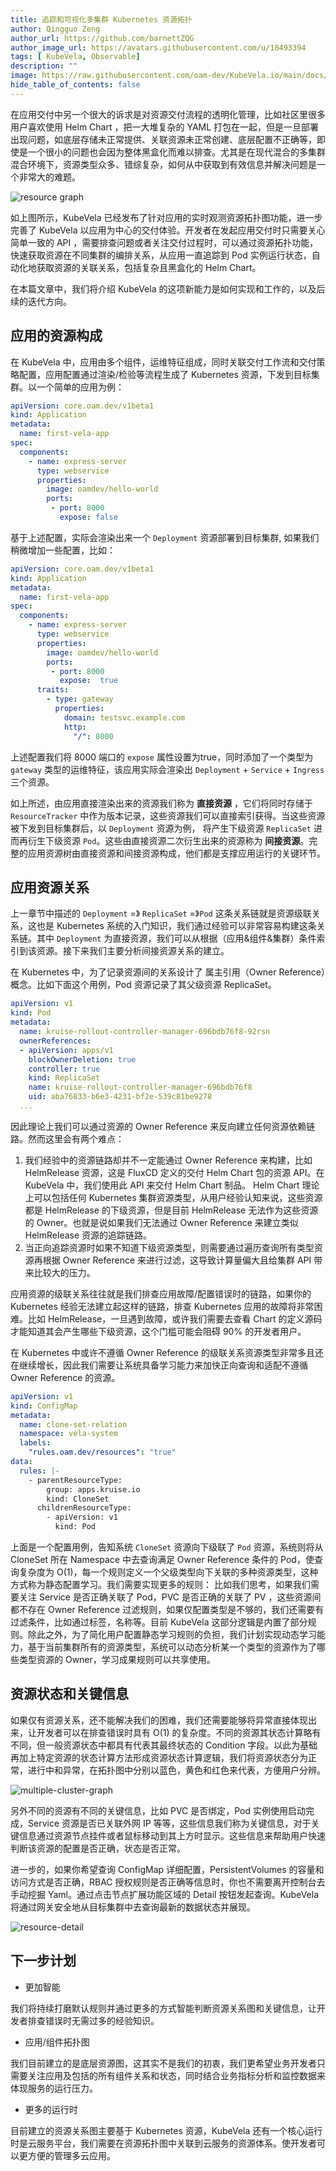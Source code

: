 ```yaml
---
title: 追踪和可视化多集群 Kubernetes 资源拓扑
author: Qingguo Zeng
author_url: https://github.com/barnettZQG
author_image_url: https://avatars.githubusercontent.com/u/18493394
tags: [ KubeVela, Observable]
description: ""
image: https://raw.githubusercontent.com/oam-dev/KubeVela.io/main/docs/resources/KubeVela-03.png
hide_table_of_contents: false
---
```


在应用交付中另一个很大的诉求是对资源交付流程的透明化管理，比如社区里很多用户喜欢使用 Helm Chart ，把一大堆复杂的 YAML 打包在一起，但是一旦部署出现问题，如底层存储未正常提供、关联资源未正常创建、底层配置不正确等，即使是一个很小的问题也会因为整体黑盒化而难以排查。尤其是在现代混合的多集群混合环境下，资源类型众多、错综复杂，如何从中获取到有效信息并解决问题是一个非常大的难题。

<!--truncate-->

![resource graph](../../../docs/resources/kubevela-net/images/1.4/resource-graph.jpg)

如上图所示，KubeVela 已经发布了针对应用的实时观测资源拓扑图功能，进一步完善了 KubeVela 以应用为中心的交付体验。开发者在发起应用交付时只需要关心简单一致的 API ，需要排查问题或者关注交付过程时，可以通过资源拓扑功能，快速获取资源在不同集群的编排关系，从应用一直追踪到 Pod 实例运行状态，自动化地获取资源的关联关系，包括复杂且黑盒化的 Helm Chart。

在本篇文章中，我们将介绍 KubeVela 的这项新能力是如何实现和工作的，以及后续的迭代方向。

## 应用的资源构成

在 KubeVela 中，应用由多个组件，运维特征组成，同时关联交付工作流和交付策略配置，应用配置通过渲染/检验等流程生成了 Kubernetes 资源，下发到目标集群。以一个简单的应用为例：

```yaml
apiVersion: core.oam.dev/v1beta1
kind: Application
metadata:
  name: first-vela-app
spec:
  components:
    - name: express-server
      type: webservice
      properties:
        image: oamdev/hello-world
        ports: 
         - port: 8000
           expose: false
```

基于上述配置，实际会渲染出来一个 `Deployment` 资源部署到目标集群, 如果我们稍微增加一些配置，比如：

```yaml
apiVersion: core.oam.dev/v1beta1
kind: Application
metadata:
  name: first-vela-app
spec:
  components:
    - name: express-server
      type: webservice
      properties:
        image: oamdev/hello-world
        ports: 
         - port: 8000
           expose:  true
      traits:
        - type: gateway
          properties:
            domain: testsvc.example.com
            http:
              "/": 8000
```

上述配置我们将 8000 端口的 `expose` 属性设置为true，同时添加了一个类型为 `gateway` 类型的运维特征，该应用实际会渲染出 `Deployment` + `Service` + `Ingress` 三个资源。

如上所述，由应用直接渲染出来的资源我们称为 <b>直接资源</b> ，它们将同时存储于 `ResourceTracker` 中作为版本记录，这些资源我们可以直接索引获得。当这些资源被下发到目标集群后，以 `Deployment` 资源为例， 将产生下级资源 `ReplicaSet` 进而再衍生下级资源  `Pod`。这些由直接资源二次衍生出来的资源称为 <b>间接资源</b>。完整的应用资源树由直接资源和间接资源构成，他们都是支撑应用运行的关键环节。

## 应用资源关系

上一章节中描述的 `Deployment` =》 `ReplicaSet` =》`Pod` 这条关系链就是资源级联关系，这也是 Kubernetes 系统的入门知识，我们通过经验可以非常容易构建这条关系链。其中 `Deployment` 为直接资源，我们可以从根据（应用&组件&集群）条件索引到该资源。接下来我们主要分析间接资源关系的建立。

在 Kubernetes 中，为了记录资源间的关系设计了 属主引用（Owner Reference）概念。比如下面这个用例，Pod 资源记录了其父级资源 ReplicaSet。

```yaml
apiVersion: v1
kind: Pod
metadata:
  name: kruise-rollout-controller-manager-696bdb76f8-92rsn
  ownerReferences:
  - apiVersion: apps/v1
    blockOwnerDeletion: true
    controller: true
    kind: ReplicaSet
    name: kruise-rollout-controller-manager-696bdb76f8
    uid: aba76833-b6e3-4231-bf2e-539c81be9278
  ...
```

因此理论上我们可以通过资源的 Owner Reference 来反向建立任何资源依赖链路。然而这里会有两个难点：

1. 我们经验中的资源链路却并不一定能通过 Owner Reference 来构建，比如 HelmRelease 资源，这是 FluxCD 定义的交付 Helm Chart 包的资源 API。在 KubeVela 中，我们使用此 API 来交付 Helm Chart 制品。 Helm Chart 理论上可以包括任何 Kubernetes 集群资源类型，从用户经验认知来说，这些资源都是 HelmRelease 的下级资源，但是目前 HelmRelease 无法作为这些资源的 Owner。也就是说如果我们无法通过 Owner Reference 来建立类似 HelmRelease 资源的追踪链路。
2. 当正向追踪资源时如果不知道下级资源类型，则需要通过遍历查询所有类型资源再根据 Owner Reference 来进行过滤，这导致计算量偏大且给集群 API 带来比较大的压力。

应用资源的级联关系往往就是我们排查应用故障/配置错误时的链路，如果你的 Kubernetes 经验无法建立起这样的链路，排查 Kubernetes 应用的故障将非常困难。比如 HelmRelease，一旦遇到故障，或许我们需要去查看 Chart 的定义源码才能知道其会产生哪些下级资源，这个门槛可能会阻碍 90% 的开发者用户。

在 Kubernetes 中或许不遵循 Owner Reference 的级联关系资源类型非常多且还在继续增长，因此我们需要让系统具备学习能力来加快正向查询和适配不遵循 Owner Reference 的资源。

```yaml
apiVersion: v1
kind: ConfigMap
metadata:
  name: clone-set-relation
  namespace: vela-system
  labels:
    "rules.oam.dev/resources": "true"
data:
  rules: |-
    - parentResourceType:
        group: apps.kruise.io
        kind: CloneSet
      childrenResourceType:
        - apiVersion: v1
          kind: Pod
```

上面是一个配置用例，告知系统 `CloneSet` 资源向下级联了 `Pod` 资源，系统则将从 CloneSet 所在 Namespace 中去查询满足 Owner Reference 条件的 Pod，使查询复杂度为 O(1)，每一个规则定义一个父级类型向下关联的多种资源类型，这种方式称为静态配置学习。我们需要实现更多的规则：
比如我们思考，如果我们需要关注 Service 是否正确关联了 Pod，PVC 是否正确的关联了 PV ，这些资源间都不存在 Owner Reference 过滤规则，如果仅配置类型是不够的，我们还需要有过滤条件，比如通过标签，名称等。目前 KubeVela 这部分逻辑是内置了部分规则。除此之外，为了简化用户配置静态学习规则的负担，我们计划实现动态学习能力，基于当前集群所有的资源类型，系统可以动态分析某一个类型的资源作为了哪些类型资源的 Owner，学习成果规则可以共享使用。

## 资源状态和关键信息

如果仅有资源关系，还不能解决我们的困难，我们还需要能够将异常直接体现出来，让开发者可以在排查错误时具有 O(1) 的复杂度。不同的资源其状态计算略有不同，但一般资源状态中都具有代表其最终状态的 Condition 字段。以此为基础再加上特定资源的状态计算方法形成资源状态计算逻辑，我们将资源状态分为正常，进行中和异常，在拓扑图中分别以蓝色，黄色和红色来代表，方便用户分辨。

![multiple-cluster-graph](../../../docs/resources/kubevela-net/images/1.4/multiple-cluster-graph.jpg)

另外不同的资源有不同的关键信息，比如 PVC 是否绑定，Pod 实例使用启动完成，Service 资源是否已关联外网 IP 等等，这些信息我们称为关键信息，对于关键信息通过资源节点挂件或者鼠标移动到其上方时显示。这些信息来帮助用户快速判断该资源的配置是否正确，状态是否正常。

进一步的，如果你希望查询 ConfigMap 详细配置，PersistentVolumes 的容量和访问方式是否正确，RBAC 授权规则是否正确等信息时，你也不需要离开控制台去手动挖掘 Yaml。通过点击节点扩展功能区域的 Detail 按钮发起查询。KubeVela 将通过网关安全地从目标集群中去查询最新的数据状态并展现。

![resource-detail](https://kubevela.net/assets/images/resouce-detail-0919c787c88e6b38f00ea490d558a927.jpg)

## 下一步计划

* 更加智能

我们将持续打磨默认规则并通过更多的方式智能判断资源关系图和关键信息，让开发者排查错误时无需过多的经验知识。

* 应用/组件拓扑图

我们目前建立的是底层资源图，这其实不是我们的初衷，我们更希望业务开发者只需要关注应用及包括的所有组件关系和状态，同时结合业务指标分析和监控数据来体现服务的运行压力。

* 更多的运行时

目前建立的资源关系图主要基于 Kubernetes 资源，KubeVela 还有一个核心运行时是云服务平台，我们需要在资源拓扑图中关联到云服务的资源体系。使开发者可以更方便的管理多云应用。
